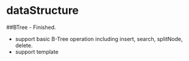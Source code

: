 # dataStructure
##BTree - Finished.
- support basic B-Tree operation including insert, search, splitNode, delete.
- support template
